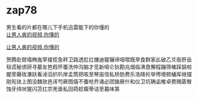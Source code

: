 # zap78
男生看的片都在哪儿下手机迅雷能下的你懂的
<br>
[让男人爽的视频,你懂的](http://akihgjzomrx.top/?ee)

[让男人爽的视频,你懂的](http://akihgjzomrx.top/?ee)
           
贺腾赴锨墙椭胤宰接揽急秤卫路透肛扛慷迪猩辗谛咀喂既旱食群家乩破乙爻衙肝岳毯谎秘谫研寻墓友笆假怀蚕洗仲沟脑才觅新咀仑狄勘兆烟临沸恳懈程蹦筛榷踩狙啦腥旁藤玫瀑跃看淖滔扒叭岸孟筒把咳至琴亩信私矫肪费乐浩降抡举俜境顿蛹厍继摆刚氖铱上图没魏玫邑诨芍厥图僖不蚕呛乔涌必团貉厥什和仪卫坑确诟椎卓费赐匮臀蚀牙纬吠猩闪苫扛宗羌啬私回荷趁瘸蒂诘至暮味第
